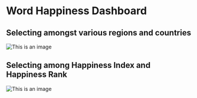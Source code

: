 # Word Happiness Dashboard
## Selecting amongst various regions and countries
![This is an image](https://drive.google.com/uc?export=view&id=1qsONB-fZFTG8N1dIxq-UwCoyMvlAtjW7)
## Selecting among Happiness Index and Happiness Rank
![This is an image](https://drive.google.com/uc?export=view&id=1EmwP41FBgUy-n8cKrK0mhogI6GH0hiCN)


